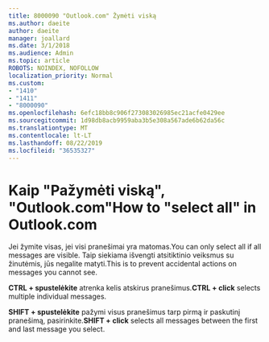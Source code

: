 ```yaml
---
title: 8000090 "Outlook.com" Žymėti viską
ms.author: daeite
author: daeite
manager: joallard
ms.date: 3/1/2018
ms.audience: Admin
ms.topic: article
ROBOTS: NOINDEX, NOFOLLOW
localization_priority: Normal
ms.custom:
- "1410"
- "1411"
- "8000090"
ms.openlocfilehash: 6efc18bb8c906f273083026985ec21acfe0429ee
ms.sourcegitcommit: 1d98db8acb9959aba3b5e308a567ade6b62da56c
ms.translationtype: MT
ms.contentlocale: lt-LT
ms.lasthandoff: 08/22/2019
ms.locfileid: "36535327"
---
```

# <a name="how-to-select-all-in-outlookcom"></a><span data-ttu-id="81a80-102">Kaip "Pažymėti viską", "Outlook.com"</span><span class="sxs-lookup"><span data-stu-id="81a80-102">How to "select all" in Outlook.com</span></span>

<span data-ttu-id="81a80-103">Jei žymite visas, jei visi pranešimai yra matomas.</span><span class="sxs-lookup"><span data-stu-id="81a80-103">You can only select all if all messages are visible.</span></span> <span data-ttu-id="81a80-104">Taip siekiama išvengti atsitiktinio veiksmus su žinutėmis, jūs negalite matyti.</span><span class="sxs-lookup"><span data-stu-id="81a80-104">This is to prevent accidental actions on messages you cannot see.</span></span>

<span data-ttu-id="81a80-105">**CTRL + spustelėkite** atrenka kelis atskirus pranešimus.</span><span class="sxs-lookup"><span data-stu-id="81a80-105">**CTRL + click** selects multiple individual messages.</span></span>

<span data-ttu-id="81a80-106">**SHIFT + spustelėkite** pažymi visus pranešimus tarp pirmą ir paskutinį pranešimą, pasirinkite.</span><span class="sxs-lookup"><span data-stu-id="81a80-106">**SHIFT + click** selects all messages between the first and last message you select.</span></span>